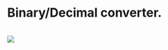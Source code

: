 
# Binary/Decimal converter.

<br>

<img src="https://user-images.githubusercontent.com/28262240/143787461-a5676cc3-53fd-4e51-b0a2-84d7427f963a.gif">

